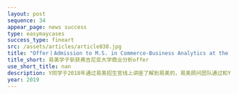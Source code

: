 ```yaml
---
layout: post
sequence: 34
appear_page: news success 
type: easymaycases
success_type: fineart
src: /assets/articles/article038.jpg
title: "Offer丨Admission to M.S. in Commerce-Business Analytics at the University of Virginia"
title_short: 易美学子斩获弗吉尼亚大学商业分析offer
use_short_title: nan
description: Y同学于2018年通过易美招生官线上讲座了解到易美的，易美顾问团队通过和Y同学的沟通了解到Y同学以后非常想从事咨询行业，但是对于未来研究生的专业选择却比较迷茫。因此易美团队在综合评估了Y同学的综合情况后，为Y同学选定了包括商业分析在内的一些当下较热门的交叉类学科作为申请目标，并根据Y同学的综合背景情况，为其安排背景提升实习项目规划。
year: 2019
---
```


